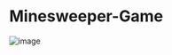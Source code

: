 # Minesweeper-Game
 
![image](https://user-images.githubusercontent.com/112335175/236959299-9a119425-968b-46ea-b76b-f0f855870919.png)
